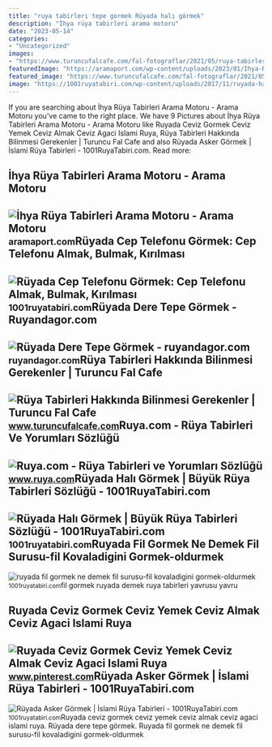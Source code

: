 ```yaml
---
title: "ruya tabirleri tepe gormek Rüyada halı görmek"
description: "İhya rüya tabirleri arama motoru"
date: "2023-05-14"
categories:
- "Uncategorized"
images:
- "https://www.turuncufalcafe.com/fal-fotograflar/2021/05/ruya-tabirleri-hakkinda-bilinmesi-gerekenler.jpg"
featuredImage: "https://aramaport.com/wp-content/uploads/2023/01/Ihya-Ruya-Tabirleri-Yilan-Gormek-1.jpg"
featured_image: "https://www.turuncufalcafe.com/fal-fotograflar/2021/05/ruya-tabirleri-hakkinda-bilinmesi-gerekenler.jpg"
image: "https://1001ruyatabiri.com/wp-content/uploads/2017/11/ruyada-hali-gormek-sermek-almak-temizlemek-silkelemek-buyuk-ruya-tabirleri-sozlugu-diyanet-1024x609.jpg"
---
```


If you are searching about İhya Rüya Tabirleri Arama Motoru - Arama Motoru you've came to the right place. We have 9 Pictures about İhya Rüya Tabirleri Arama Motoru - Arama Motoru like Ruyada Ceviz Gormek Ceviz Yemek Ceviz Almak Ceviz Agaci Islami Ruya, Rüya Tabirleri Hakkında Bilinmesi Gerekenler | Turuncu Fal Cafe and also Rüyada Asker Görmek | İslami Rüya Tabirleri - 1001RuyaTabiri.com. Read more:

İhya Rüya Tabirleri Arama Motoru - Arama Motoru
-----------------------------------------------

 ![İhya Rüya Tabirleri Arama Motoru - Arama Motoru](https://aramaport.com/wp-content/uploads/2023/01/Ihya-Ruya-Tabirleri-Yilan-Gormek-1.jpg) <small>aramaport.com</small>Rüyada Cep Telefonu Görmek: Cep Telefonu Almak, Bulmak, Kırılması
-----------------------------------------------------------------

 ![Rüyada Cep Telefonu Görmek: Cep Telefonu Almak, Bulmak, Kırılması](https://1001ruyatabiri.com/wp-content/uploads/2020/03/ruyada-telefon-gormek-telefon-bulmak-telefon-kirilmasi-ruyada-telefon-almak-diyanet-ruya-tabirleri-1001ruyatabiri-ne-demek.jpg?v=1583737332) <small>1001ruyatabiri.com</small>Rüyada Dere Tepe Görmek - Ruyandagor.com
----------------------------------------

 ![Rüyada Dere Tepe Görmek - ruyandagor.com](https://images.ruyandagor.com/2017/04/dere-tepe-gormek-0108.jpg) <small>ruyandagor.com</small>Rüya Tabirleri Hakkında Bilinmesi Gerekenler | Turuncu Fal Cafe
---------------------------------------------------------------

 ![Rüya Tabirleri Hakkında Bilinmesi Gerekenler | Turuncu Fal Cafe](https://www.turuncufalcafe.com/fal-fotograflar/2021/05/ruya-tabirleri-hakkinda-bilinmesi-gerekenler.jpg) <small>www.turuncufalcafe.com</small>Ruya.com - Rüya Tabirleri Ve Yorumları Sözlüğü
----------------------------------------------

 ![Ruya.com - Rüya Tabirleri ve Yorumları Sözlüğü](https://www.ruya.com/wp-content/uploads/define-120x90.jpg) <small>www.ruya.com</small>Rüyada Halı Görmek | Büyük Rüya Tabirleri Sözlüğü - 1001RuyaTabiri.com
----------------------------------------------------------------------

 ![Rüyada Halı Görmek | Büyük Rüya Tabirleri Sözlüğü - 1001RuyaTabiri.com](https://1001ruyatabiri.com/wp-content/uploads/2017/11/ruyada-hali-gormek-sermek-almak-temizlemek-silkelemek-buyuk-ruya-tabirleri-sozlugu-diyanet-1024x609.jpg) <small>1001ruyatabiri.com</small>Ruyada Fil Gormek Ne Demek Fil Surusu-fil Kovaladigini Gormek-oldurmek
----------------------------------------------------------------------

 ![ruyada fil gormek ne demek fil surusu-fil kovaladigini gormek-oldurmek](https://1001ruyatabiri.com/wp-content/uploads/2017/11/ruyada-fil-gormek-ne-demek-fil-surusu-fil-kovaladigini-gormek-oldurmek-yavru-fil-yavrusu-ruya-tabirleri-sozlugu.jpg) <small>1001ruyatabiri.com</small>fil gormek ruyada demek ruya tabirleri yavrusu yavru

Ruyada Ceviz Gormek Ceviz Yemek Ceviz Almak Ceviz Agaci Islami Ruya
-------------------------------------------------------------------

 ![Ruyada Ceviz Gormek Ceviz Yemek Ceviz Almak Ceviz Agaci Islami Ruya](https://i.pinimg.com/736x/43/7a/a8/437aa850cdf0e35e394178003579d953.jpg) <small>www.pinterest.com</small>Rüyada Asker Görmek | İslami Rüya Tabirleri - 1001RuyaTabiri.com
----------------------------------------------------------------

 ![Rüyada Asker Görmek | İslami Rüya Tabirleri - 1001RuyaTabiri.com](https://1001ruyatabiri.com/wp-content/uploads/2018/01/ruyada-asker-gormek-asker-olmak-askerlik-yapmak-islah-gormek-islami-diyanet-ruya-tabirleri.jpg) <small>1001ruyatabiri.com</small>Ruyada ceviz gormek ceviz yemek ceviz almak ceviz agaci islami ruya. Rüyada dere tepe görmek. Ruyada fil gormek ne demek fil surusu-fil kovaladigini gormek-oldurmek
